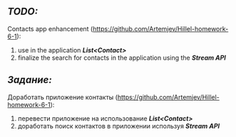 ***TODO:***
-----------------------------
Contacts app enhancement (https://github.com/Artemjev/Hillel-homework-6-1):
1) use in the application ***List\<Contact>***
2) finalize the search for contacts in the application using the ***Stream API***

***Задание:***
-----------------------------
Доработать приложение контакты (https://github.com/Artemjev/Hillel-homework-6-1):
1) перевести приложение на использование ***List\<Contact>***
2) доработать поиск контактов в приложении используя ***Stream API***
